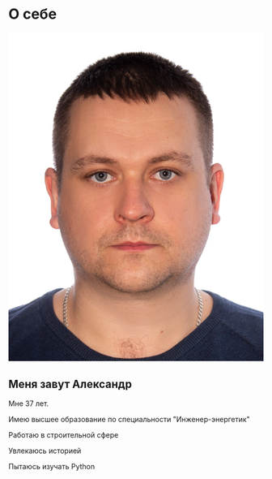 # О себе 

![Alt text](IMG_4962.jpg)

## Меня завут Александр 

Мне 37 лет. 

Имею высшее образование по специальности "Инженер-энергетик"

Работаю в строительной сфере 
 
Увлекаюсь историей

Пытаюсь изучать Python
